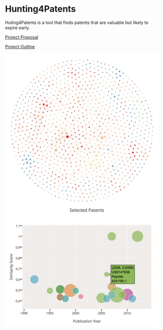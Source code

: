 # Hunting4Patents

Huting4Patents is a tool that finds patents that are valuable but likely to expire early.

[Project Proposal](Capstone_Project_Proposal-Stone.md)

[Project Outline](Project_Outline.md)

![png](results/citation_network.png)
![png](results/chart_selected_patents.png)